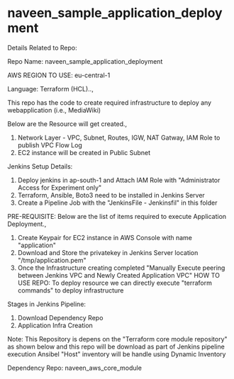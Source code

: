 # naveen_sample_application_deployment

Details Related to Repo:

Repo Name: naveen_sample_application_deployment

AWS REGION TO USE: eu-central-1

Language: Terraform (HCL)..,

This repo has the code to create required infrastructure to deploy any webapplication (i.e., MediaWiki)

Below are the Resource will get created.,
1. Network Layer - VPC, Subnet, Routes, IGW, NAT Gatway, IAM Role to publish VPC Flow Log
2. EC2 instance will be created in Public Subnet

Jenkins Setup Details:
1. Deploy jenkins in ap-south-1 and Attach IAM Role with "Administrator Access for Experiment only"
2. Terraform, Ansible, Boto3 need to be installed in Jenkins Server
3. Create a Pipeline Job with the "JenkinsFile - Jenkinsfil" in this folder

PRE-REQUISITE:
Below are the list of items required to execute Application Deployment.,
1. Create Keypair for EC2 instance in AWS Console with name "application"
2. Download and Store the privatekey in Jenkins Server location "/tmp/application.pem"
3. Once the Infrastructure creating completed "Manually Execute peering between Jenkins VPC and Newly Created Application VPC" 
HOW TO USE REPO:
To deploy resource we can directly execute "terraform commands" to deploy infrastructure


Stages in Jenkins Pipeline:
1. Download Dependency Repo
2. Application Infra Creation

Note:
This Repository is depens on the "Terraform core module repository" as shown below and this repo will be download as part of Jenkins pipeline execution
Ansibel "Host" inventory will be handle using Dynamic Inventory 

Dependency Repo: naveen_aws_core_module




